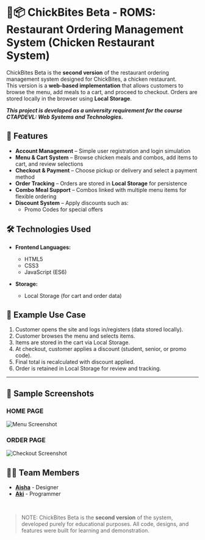 # 🍗📦 ChickBites Beta - ROMS: Restaurant Ordering Management System (Chicken Restaurant System)

ChickBites Beta is the **second version** of the restaurant ordering management system designed for ChickBites, a chicken restaurant.  
This version is a **web-based implementation** that allows customers to browse the menu, add meals to a cart, and proceed to checkout. Orders are stored locally in the browser using **Local Storage**.  

___**This project is developed as a university requirement for the course CTAPDEVL: Web Systems and Technologies.**___

## 🚀 Features
- **Account Management** – Simple user registration and login simulation  
- **Menu & Cart System** – Browse chicken meals and combos, add items to cart, and review selections  
- **Checkout & Payment** – Choose pickup or delivery and select a payment method  
- **Order Tracking** – Orders are stored in **Local Storage** for persistence  
- **Combo Meal Support** – Combos linked with multiple menu items for flexible ordering  
- **Discount System** – Apply discounts such as:  
  - Promo Codes for special offers  

## 🛠️ Technologies Used
- **Frontend Languages:**  
  - HTML5  
  - CSS3  
  - JavaScript (ES6)  

- **Storage:**  
  - Local Storage (for cart and order data)  

## 📖 Example Use Case
1. Customer opens the site and logs in/registers (data stored locally).  
2. Customer browses the menu and selects items.  
3. Items are stored in the cart via Local Storage.  
4. At checkout, customer applies a discount (student, senior, or promo code).  
5. Final total is recalculated with discount applied.  
6. Order is retained in Local Storage for review and tracking.  

---
## 📸 Sample Screenshots

### HOME PAGE
![Menu Screenshot](ROMS/screenshots/SSchick1.png)

### ORDER PAGE
![Checkout Screenshot](ROMS/screenshots/SSchick2.png)

## 🧑‍💻 Team Members
- **[Aisha](https://github.com/AishBon)** - Designer  
- **[Aki](https://github.com/private-staticvoid)** - Programmer  
<br>

> NOTE: ChickBites Beta is the **second version** of the system, developed purely for educational purposes. All code, designs, and features were built for learning and demonstration.  
